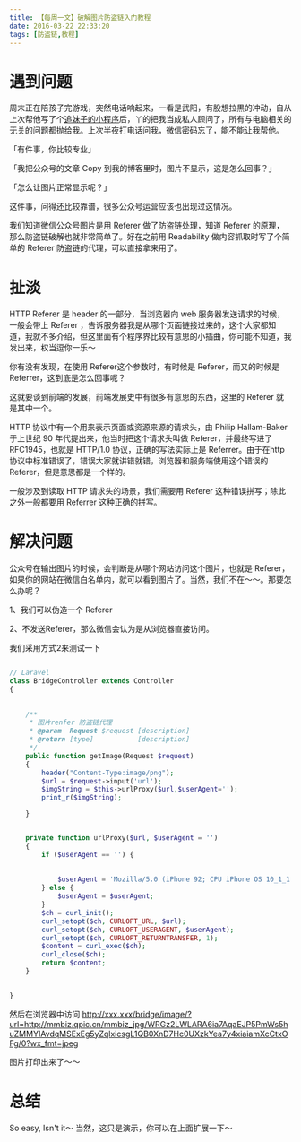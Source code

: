```yaml
---
title: 【每周一文】破解图片防盗链入门教程
date: 2016-03-22 22:33:20
tags: [防盗链,教程]
---
```


# 遇到问题

周末正在陪孩子完游戏，突然电话响起来，一看是武阳，有股想拉黒的冲动，自从上次帮他写了个[追妹子的小程序](http://entere.github.io/2017/03/15/%E3%80%90%E6%AF%8F%E5%91%A8%E4%B8%80%E6%96%87%E3%80%91%E7%94%A8Chrome%E6%8F%92%E4%BB%B6%E7%9B%91%E5%90%AC%E4%BD%A0%E7%9A%84%E6%B5%8F%E8%A7%88%E5%99%A8%E6%93%8D%E4%BD%9C/)后，丫的把我当成私人顾问了，所有与电脑相关的无关的问题都抛给我。上次半夜打电话问我，微信密码忘了，能不能让我帮他。

「有件事，你比较专业」

「我把公众号的文章 Copy 到我的博客里时，图片不显示，这是怎么回事？」

「怎么让图片正常显示呢？」

这件事，问得还比较靠谱，很多公众号运营应该也出现过这情况。

我们知道微信公众号图片是用 Referer 做了防盗链处理，知道 Referer 的原理，那么防盗链破解也就非常简单了。好在之前用 Readability 做内容抓取时写了个简单的 Referer 防盗链的代理，可以直接拿来用了。

<!-- more --> 

# 扯淡

HTTP Referer 是 header 的一部分，当浏览器向 web 服务器发送请求的时候，一般会带上  Referer ，告诉服务器我是从哪个页面链接过来的，这个大家都知道，我就不多介绍，但这里面有个程序界比较有意思的小插曲，你可能不知道，我发出来，权当逗你一乐～

你有没有发现，在使用 Referer这个参数时，有时候是  Referer，而又的时候是 Referrer，这到底是怎么回事呢？

这就要谈到前端的发展，前端发展史中有很多有意思的东西，这里的  Referer 就是其中一个。

HTTP 协议中有一个用来表示页面或资源来源的请求头，由 Philip Hallam-Baker 于上世纪 90 年代提出来，他当时把这个请求头叫做  Referer，并最终写进了 RFC1945，也就是 HTTP/1.0 协议，正确的写法实际上是 Referrer。由于在http协议中标准错误了，错误大家就讲错就错，浏览器和服务端使用这个错误的 Referer，但是意思都是一个样的。 

一般涉及到读取 HTTP 请求头的场景，我们需要用  Referer 这种错误拼写；除此之外一般都要用 Referrer 这种正确的拼写。

# 解决问题

公众号在输出图片的时候，会判断是从哪个网站访问这个图片，也就是 Referer， 如果你的网站在微信白名单内，就可以看到图片了。当然，我们不在～～。那要怎么办呢？

1、我们可以伪造一个 Referer

2、不发送Referer，那么微信会认为是从浏览器直接访问。

我们采用方式2来测试一下



```php

// Laravel 
class BridgeController extends Controller
{
    
    
    /**
     * 图片renfer 防盗链代理
     * @param  Request $request [description]
     * @return [type]           [description]
     */
    public function getImage(Request $request) 
    {
        header("Content-Type:image/png");
        $url = $request->input('url');
        $imgString = $this->urlProxy($url,$userAgent='');
        print_r($imgString);

    }


    private function urlProxy($url, $userAgent = '')
    {
        if ($userAgent == '') {
            
            
            $userAgent = 'Mozilla/5.0 (iPhone 92; CPU iPhone OS 10_1_1 like Mac OS X) AppleWebKit/602.2.14 (KHTML, like Gecko) Version/10.0 MQQBrowser/7.2.1 Mobile/14B100 Safari/8536.25 MttCustomUA/2 QBWebViewType/1';
        } else {
            $userAgent = $userAgent;
        }
        $ch = curl_init();
        curl_setopt($ch, CURLOPT_URL, $url);
        curl_setopt($ch, CURLOPT_USERAGENT, $userAgent);
        curl_setopt($ch, CURLOPT_RETURNTRANSFER, 1);
        $content = curl_exec($ch);
        curl_close($ch);
        return $content;
    }

    
}

```


然后在浏览器中访问 http://xxx.xxx/bridge/image/?url=http://mmbiz.qpic.cn/mmbiz_jpg/WRGz2LWLARA6ia7AqaEJP5PmWs5huZMMYIAvdqMSExEg5yZqlxicsgL1QB0XnD7Hc0UXzkYea7y4xiaiamXcCtxOFg/0?wx_fmt=jpeg

图片打印出来了～～

# 总结

So easy, Isn't it～
当然，这只是演示，你可以在上面扩展一下～




